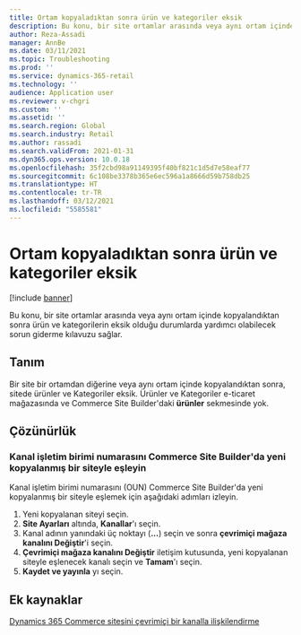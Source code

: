 ```yaml
---
title: Ortam kopyaladıktan sonra ürün ve kategoriler eksik
description: Bu konu, bir site ortamlar arasında veya aynı ortam içinde kopyalandıktan sonra ürün ve kategorilerin eksik olduğu durumlarda yardımcı olabilecek sorun giderme kılavuzu sağlar.
author: Reza-Assadi
manager: AnnBe
ms.date: 03/11/2021
ms.topic: Troubleshooting
ms.prod: ''
ms.service: dynamics-365-retail
ms.technology: ''
audience: Application user
ms.reviewer: v-chgri
ms.custom: ''
ms.assetid: ''
ms.search.region: Global
ms.search.industry: Retail
ms.author: rassadi
ms.search.validFrom: 2021-01-31
ms.dyn365.ops.version: 10.0.18
ms.openlocfilehash: 35f2cbd98a91149395f40bf821c1d5d7e58eaf77
ms.sourcegitcommit: 6c108be3378b365e6ec596a1a8666d59b758db25
ms.translationtype: HT
ms.contentlocale: tr-TR
ms.lasthandoff: 03/12/2021
ms.locfileid: "5585581"
---
```

# <a name="products-and-categories-missing-after-environment-copy"></a>Ortam kopyaladıktan sonra ürün ve kategoriler eksik

[!include [banner](../../includes/banner.md)]

Bu konu, bir site ortamlar arasında veya aynı ortam içinde kopyalandıktan sonra ürün ve kategorilerin eksik olduğu durumlarda yardımcı olabilecek sorun giderme kılavuzu sağlar.

## <a name="description"></a>Tanım

Bir site bir ortamdan diğerine veya aynı ortam içinde kopyalandıktan sonra, sitede ürünler ve Kategoriler eksik. Ürünler ve Kategoriler e-ticaret mağazasında ve Commerce Site Builder'daki **ürünler** sekmesinde yok.

## <a name="resolution"></a>Çözünürlük

### <a name="map-the-channel-operating-unit-number-to-a-newly-copied-site-in-commerce-site-builder"></a>Kanal işletim birimi numarasını Commerce Site Builder'da yeni kopyalanmış bir siteyle eşleyin

Kanal işletim birimi numarasını (OUN) Commerce Site Builder'da yeni kopyalanmış bir siteyle eşlemek için aşağıdaki adımları izleyin.

1. Yeni kopyalanan siteyi seçin.
1. **Site Ayarları** altında, **Kanallar**'ı seçin.
1. Kanal adının yanındaki üç noktayı (**...**) seçin ve sonra **çevrimiçi mağaza kanalını Değiştir**'i seçin.
1. **Çevrimiçi mağaza kanalını Değiştir** iletişim kutusunda, yeni kopyalanan siteyle eşlenecek kanalı seçin ve **Tamam**'ı seçin.
1. **Kaydet ve yayınla** yı seçin.

## <a name="additional-resources"></a>Ek kaynaklar

[Dynamics 365 Commerce sitesini çevrimiçi bir kanalla ilişkilendirme](../associate-site-online-store.md)
